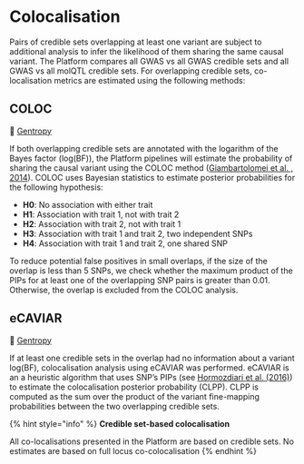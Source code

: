 # Colocalisation

Pairs of credible sets overlapping at least one variant are subject to additional analysis to infer the likelihood of them sharing the same causal variant. The Platform compares all GWAS vs all GWAS credible sets and all GWAS vs all molQTL credible sets. For overlapping credible sets, co-localisation metrics are estimated using the following methods:

## COLOC

📖 [Gentropy](https://opentargets.github.io/gentropy/python_api/methods/coloc/)

If both overlapping credible sets are annotated with the logarithm of the Bayes factor (log(BF)), the Platform pipelines will estimate the probability of sharing the causal variant using the COLOC method ([Giambartolomei et al. , 2014](https://www.ncbi.nlm.nih.gov/pubmed/24830394)). COLOC uses Bayesian statistics to estimate posterior probabilities for the following hypothesis:

* **H0**: No association with either trait
* **H1**: Association with trait 1, not with trait 2
* **H2**: Association with trait 2, not with trait 1
* **H3**: Association with trait 1 and trait 2, two independent SNPs
* **H4**: Association with trait 1 and trait 2, one shared SNP

To reduce potential false positives in small overlaps, if the size of the overlap is less than 5 SNPs, we check whether the maximum product of the PIPs for at least one of the overlapping SNP pairs is greater than 0.01. Otherwise, the overlap is excluded from the COLOC analysis.

## eCAVIAR

📖 [Gentropy](https://opentargets.github.io/gentropy/python_api/methods/ecaviar/)

If at least one credible sets in the overlap had no information about a variant log(BF), colocalisation analysis using eCAVIAR was performed. eCAVIAR is an a heuristic algorithm that uses SNP’s PIPs (see [Hormozdiari et al. (2016)](https://pubmed.ncbi.nlm.nih.gov/27866706/)) to estimate the colocalisation posterior probability (CLPP). CLPP is computed as the sum over the product of the variant fine-mapping probabilities between the two overlapping credible sets.

{% hint style="info" %}
**Credible set-based colocalisation**

All co-localisations presented in the Platform are based on credible sets. No estimates are based on full locus co-colocalisation
{% endhint %}
